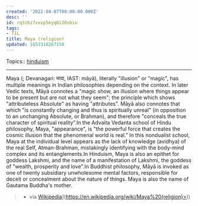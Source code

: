 ```yaml
---
created: '2022-04-07T00:00:00.000Z'
desc: ''
id: rq3z6z7xxvp5eyq0i20sbio
tags:
- TIL
title: Maya (religion)
updated: 1653318267150
---
```

   
Topics::  [hinduism](../topics/hinduism.md)   
   
   
---   
   
Maya (; Devanagari: माया, IAST: māyā), literally "illusion" or "magic", has multiple meanings in Indian philosophies depending on the context. In later Vedic texts, Māyā connotes a "magic show, an illusion where things appear to be present but are not what they seem"; the principle which shows "attributeless Absolute" as having "attributes". Māyā also connotes that which "is constantly changing and thus is spiritually unreal" (in opposition to an unchanging Absolute, or Brahman), and therefore "conceals the true character of spiritual reality".In the Advaita Vedanta school of Hindu philosophy, Maya, "appearance", is "the powerful force that creates the cosmic illusion that the phenomenal world is real." In this nondualist school, Maya at the individual level appears as the lack of knowledge (avidhya) of the real Self, Atman-Brahman, mistakingly identifying with the body-mind complex and its entanglements.In Hinduism, Maya is also an epithet for goddess Lakshmi, and the name of a manifestation of Lakshmi, the goddess of "wealth, prosperity and love".In Buddhist philosophy, Māyā is invoked as one of twenty subsidiary unwholesome mental factors, responsible for deceit or concealment about the nature of things. Maya is also the name of Gautama Buddha's mother.   
   
> - via [Wikipedia](<[https://en.wikipedia.org/wiki/Maya%20(religion)>)](https://en.wikipedia.org/wiki/Maya%20(religion)>))